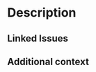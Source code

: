 <!--

Thank you for contributing to the ZKsync Code Community!

Before submitting the PR, please make sure you do the following:

- Read the [Contributing Guide](https://github.com/ZKsync-Community-Hub/community-code/blob/main/CONTRIBUTING.md).
- Understand our [Code of Conduct](https://github.com/ZKsync-Community-Hub/community-code/blob/main/CODE_OF_CONDUCT.md)

-->

# Description

<!-- Please describe what are the changes and what they are solving for in this PR. -->

## Linked Issues

<!-- If you have any issues this PR is related to, link them here. -->
<!--
Check out https://docs.github.com/en/issues/tracking-your-work-with-issues/linking-a-pull-request-to-an-issue
on how to automate linking a GitHub Issue to a PR.
-->

## Additional context
